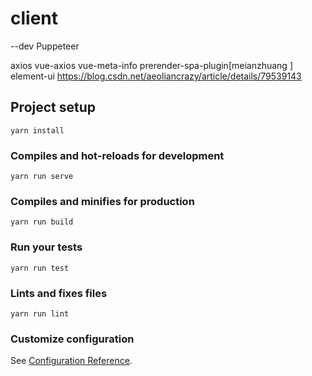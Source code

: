 # client
--dev
Puppeteer


axios
vue-axios
vue-meta-info
prerender-spa-plugin[meianzhuang ]
element-ui
https://blog.csdn.net/aeoliancrazy/article/details/79539143
## Project setup
```
yarn install
```

### Compiles and hot-reloads for development
```
yarn run serve
```

### Compiles and minifies for production
```
yarn run build
```

### Run your tests
```
yarn run test
```

### Lints and fixes files
```
yarn run lint
```

### Customize configuration
See [Configuration Reference](https://cli.vuejs.org/config/).
